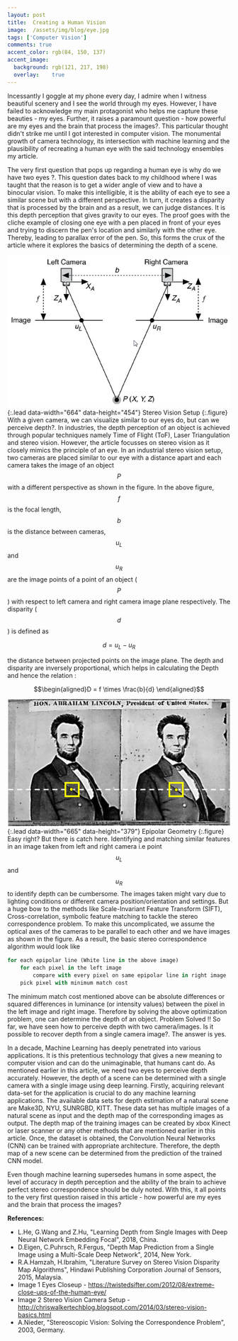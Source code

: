 ```yaml
---
layout: post
title:  Creating a Human Vision
image:  /assets/img/blog/eye.jpg
tags: ['Computer Vision']
comments: true
accent_color: rgb(84, 150, 137)
accent_image:
  background: rgb(121, 217, 198)
  overlay:    true
---
```

Incessantly I goggle at my phone every day, I admire when I witness beautiful scenery and I see the world through my eyes. However, I have failed to acknowledge my main protagonist who helps me capture these beauties - my eyes. Further, it raises a paramount question - how powerful are my eyes and the brain that process the images?. This particular thought didn't strike me until I got interested in computer vision. The monumental growth of camera technology, its intersection with machine learning and the plausibility of recreating a human eye with the said technology ensembles my article.

The very first question that pops up regarding a human eye is why do we have two eyes ?. This question dates back to my childhood where I was taught that the reason is to get a wider angle of view and to have a binocular vision. To make this intelligible, it is the ability of each eye to see a similar scene but with a different perspective. In turn, it creates a disparity that is processed by the brain and as a result, we can judge distances. It is this depth perception that gives gravity to our eyes. The proof goes with the cliche example of closing one eye with a pen placed in front of your eyes and trying to discern the pen's location and similarly with the other eye. Thereby, leading to parallax error of the pen. So, this forms the crux of the article where it explores the basics of determining the depth of a scene.

![two camera1](/assets/img/blog/st1.png){:.lead data-width="664" data-height="454"}
Stereo Vision Setup
{:.figure}
With a given camera, we can visualize similar to our eyes do, but can we perceive depth?. In industries, the depth perception of an object is achieved through popular techniques namely Time of Flight (ToF), Laser Triangulation and stereo vision. However, the article focusses on stereo vision as it closely mimics the principle of an eye. In an industrial stereo vision setup, two cameras are placed similar to our eye with a distance apart and each camera takes the image of an object $$P$$ with a different perspective as shown in the figure. In the above figure, $$f$$ is the focal length, $$b$$ is the distance between cameras, $$u_L$$ and $$u_R$$ are the image points of a point of an object ($$P$$) with respect to left camera and right camera image plane respectively. The disparity ($$d$$) is defined as 

$$d = u_L - u_R $$

the distance between projected points on the image plane. The depth and disparity are inversely proportional, which helps in calculating the Depth and hence the relation : 

$$\begin{aligned}D = f \times \frac{b}{d} \end{aligned}$$

![two camera](/assets/img/blog/st2.png){:.lead data-width="665" data-height="379"}
Epipolar Geometry
{:.figure}
Easy right? But there is catch here. Identifying and matching similar features in an image taken from left and right camera i.e point $$u_L$$ and $$u_R$$ to identify depth can be cumbersome. The images taken might vary due to lighting conditions or different camera position/orientation and settings. But a huge bow to the methods like Scale-Invariant Feature Transform (SIFT), Cross-correlation, symbolic feature matching to tackle the stereo correspondence problem. To make this uncomplicated, we assume the optical axes of the cameras to be parallel to each other and we have images as shown in the figure. As a result, the basic stereo correspondence algorithm would look like

~~~py
for each epipolar line (White line in the above image)
    for each pixel in the left image 
        compare with every pixel on same epipolar line in right image
	pick pixel with minimum match cost
~~~

The minimum match cost mentioned above can be absolute differences or squared differences in luminance (or intensity values) between the pixel in the left image and right image. Therefore by solving the above optimization problem, one can determine the depth of an object. Problem Solved !! So far, we have seen how to perceive depth with two camera/images. Is it possible to recover depth from a single camera image?. The answer is yes.

In a decade, Machine Learning has deeply penetrated into various applications. It is this pretentious technology that gives a new meaning to computer vision and can do the unimaginable, that humans cant do. As mentioned earlier in this article, we need two eyes to perceive depth accurately. However, the depth of a scene can be determined with a single camera with a single image using deep learning. Firstly, acquiring relevant data-set for the application is crucial to do any machine learning applications. The available data sets for depth estimation of a natural scene are Make3D, NYU, SUNRGBD, KITT. These data set has multiple images of a natural scene as input and the depth map of the corresponding images as output. The depth map of the training images can be created by xbox Kinect or laser scanner or any other methods that are mentioned earlier in this article. Once, the dataset is obtained, the Convolution Neural Networks (CNN) can be trained with appropriate architecture. Therefore, the depth map of a new scene can be determined from the prediction of the trained CNN model.

Even though machine learning supersedes humans in some aspect, the level of accuracy in depth perception and the ability of the brain to achieve perfect stereo correspondence should be duly noted. With this, it all points to the very first question raised in this article - how powerful are my eyes and the brain that process the images?

**References:**

* L.He, G.Wang and Z.Hu, "Learning Depth from Single Images with Deep Neural Network Embedding Focal", 2018, China.
* D.Eigen, C.Puhrsch, R.Fergus, "Depth Map Prediction from a Single Image using a Multi-Scale Deep Network", 2014, New York.
* R.A.Hamzah, H.Ibrahim, "Literature Survey on Stereo Vision Disparity Map Algorithms", Hindawi Publishing Corporation Journal of Sensors, 2015, Malaysia.
* Image 1 Eyes Closeup - https://twistedsifter.com/2012/08/extreme-close-ups-of-the-human-eye/
* Image 2 Stereo Vision Camera Setup - http://chriswalkertechblog.blogspot.com/2014/03/stereo-vision-basics.html
* A.Nieder, "Stereoscopic Vision: Solving the Correspondence Problem", 2003, Germany.